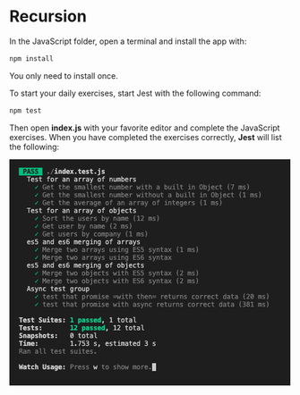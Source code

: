 # Recursion

In the JavaScript folder, open a terminal and install the app with:

```bash
npm install
```

You only need to install once.

To start your daily exercises, start Jest with the following command:

```bash
npm test
```

Then open **index.js** with your favorite editor and complete the JavaScript exercises. When you have completed the exercises correctly, **Jest** will list the following:

![Jest](jest.png)
